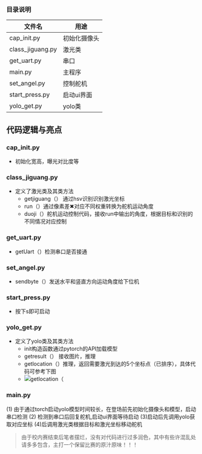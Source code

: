 ﻿### 目录说明
| 文件名 | 用途 |
| - | -|
| cap_init.py| 初始化摄像头|
| class_jiguang.py|激光类|
| get_uart.py |串口|
| main.py| 主程序|
| set_angel.py|控制舵机|
| start_press.py |启动ui界面|
| yolo_get.py |yolo类|

## 代码逻辑与亮点
### cap_init.py
+ 初始化宽高，曝光对比度等
### class_jiguang.py
+ 定义了激光类及其类方法
	+ getjiguang（） 通过hsv识别识别激光坐标
	+ run（）通过像素差✖对应不同权重转换为舵机运动角度
	+ duoji（）舵机运动控制代码，接收run中输出的角度，根据目标和识别的不同情况对应控制
###  get_uart.py
+ getUart（）检测串口是否接通
###  set_angel.py
+ sendbyte（）发送水平和竖直方向运动角度给下位机
###  start_press.py
+ 按下s即可启动
###  yolo_get.py
+ 定义了yolo类及其类方法
	+ init构造函数通过pytorch的API加载模型
	+ getresult（） 接收图片，推理
	+ getlocation（）推理，返回需要激光到达的5个坐标点（已排序），具体代码可参考下图
	+ ![getlocation（](/imgs/2024-05-27/7HSz46ckjFzyN00u.png)
###  main.py
(1) 由于通过torch启动yolo模型时间较长，在登场前先初始化摄像头和模型，启动串口检测
(2) 检测到串口后回复舵机,启动ui界面等待启动
(3)启动后先调用yolo获取对应坐标
(4)后调用激光类根据目标和激光坐标移动舵机

> 由于校内赛结束后笔者摆烂，没有对代码进行过多润色，其中有些许混乱处请多多包含，主打一个保留比赛的原汁原味！！！
